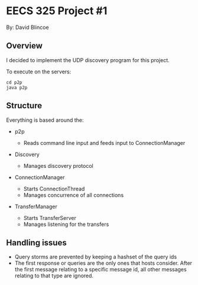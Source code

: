 # EECS 325 Project #1
By: David Blincoe

## Overview
I decided to implement the UDP discovery program for this project. 

To execute on the servers:
```shell script
cd p2p
java p2p
```

## Structure
Everything is based around the: 
- p2p
    - Reads command line input and feeds input to ConnectionManager

- Discovery
    - Manages discovery protocol

- ConnectionManager
    - Starts ConnectionThread
    - Manages concurrence of all connections

- TransferManager
    - Starts TransferServer
    - Manages listening for the transfers

## Handling issues
- Query storms are prevented by keeping a hashset of the query ids
- The first response or queries are the only ones that hosts consider. After the first message relating to a specific message id, all other messages relating to that type are ignored.